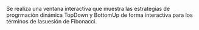 Se realiza una ventana interactiva que muestra las estrategias de progrmación dinámica TopDown y BottomUp de forma interactiva para los términos de lasuesión de Fibonacci.
